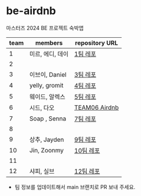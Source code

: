# be-airdnb

마스터즈 2024 BE 프로젝트 숙박앱

| team | members       | repository URL                                                           |
| ---- |---------------|--------------------------------------------------------------------------|
| 1    | 미르, 에디, 데이    | [1팀 레포](https://github.com/codesquad-masters2024-airbnb-team01/be-airdnb) |
| 2    |               |                                                                          |
| 3    | 이브이, Daniel   | [3팀 레포](https://github.com/codesquad2024-airbnb-team03/be-airdnb)        |
| 4    | yelly, gromit | [4팀 레포](https://github.com/codesquad-masters2024-be-airdnb-team04/be-airdnb) |
| 5    | 웨이드, 알렉스      | [5팀 레포](https://github.com/codesquad-masters2024-be-airdnb-team05/be-airdnb) |
| 6    | 시드, 다오        | [TEAM06 Airdnb](https://github.com/codesquad-masters2024-team6/be-airdnb) |
| 7    | Soap , Senna  | [7팀 레포](https://github.com/CodeSquad24-Study/be-airdnb)                  |
| 8    |               |                                                                          |
| 9    | 상추, Jayden    | [9팀 레포](https://github.com/codesquad-masters2024-team09-step2/be-airdnb) |
| 10   | Jin, Zoonmy   | [10팀 레포](https://github.com/codesquad-masters2024-team10/be-airdnb)      |
| 11   |               |                                                                          |
| 12   | 샤피, 실브        | [12팀 레포](https://github.com/codesquad-masters2024-airdnb-team12/be-airdnb) |

- 팀 정보를 업데이트해서 main 브랜치로 PR 보내 주세요.
